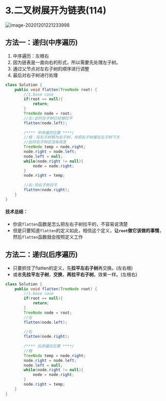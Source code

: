 # 3.二叉树展开为链表(114)

![image-20201201221233998](https://raw.githubusercontent.com/TWDH/Leetcode-From-Zero/pictures/img/image-20201201221233998.png)

## 方法一：递归(中序遍历)

1. 中序遍历：左根右
2. 因为链表是一直向右的形式，所以需要先处理左子树。
3. 通过父节点对左右子树的顺序进行调整
4. 最后对右子树进行处理

```java
class Solution {
    public void flatten(TreeNode root) {
        //1.base case
        if(root == null){
            return;
        }
        TreeNode node = root;
        //左:此时左子树已经被拉平
        flatten(node.left);
        
        /**** 中序遍历位置 ****/
        //根：将左子树移为右子树，并把右子树接在左子树下方
        //此时右子树还没有改变
        TreeNode temp = node.right;
        node.right = node.left;
        node.left = null;
        while(node.right != null){
            node = node.right;
        }
        node.right = temp;
        
        //右:将右子树拉平
        flatten(node.right);
    }
}
```

#### 技术总结：

* 你说`flatten`函数是怎么把左右子树拉平的，不容易说清楚
* 但是只要知道`flatten`的定义如此，相信这个定义，**让`root`做它该做的事情**，然后`flatten`函数就会按照定义工作

## 方法二：递归(后序遍历)

* 只要抓住了flatten的定义，先**拉平左右子树**再交换。(左右根)
* 或者**先拉平左子树**，**交换**，**再拉平右子树**。效果一样。(左根右)

```java
class Solution {
    public void flatten(TreeNode root) {
        //1.base case
        if(root == null){
            return;
        }
        TreeNode node = root;
        //左
        flatten(node.left);
        
        //右
        flatten(node.right);
        
        /**** 后序遍历位置 ****/
        //根
        TreeNode temp = node.right;
        node.right = node.left;
        node.left = null;
        while(node.right != null){
            node = node.right;
        }
        node.right = temp;
    }
}
```


